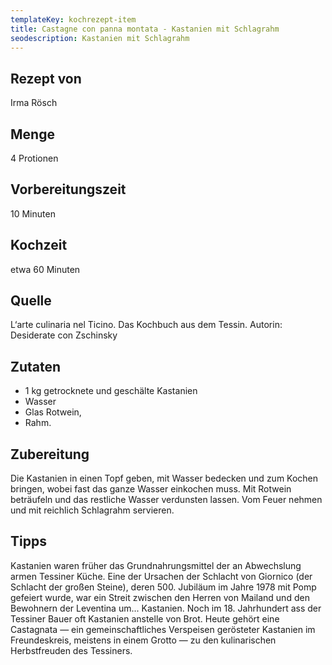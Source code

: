 ```yaml
---
templateKey: kochrezept-item
title: Castagne con panna montata - Kastanien mit Schlagrahm
seodescription: Kastanien mit Schlagrahm
---
```

## Rezept von

Irma Rösch

## Menge
4 Protionen


## Vorbereitungszeit
10 Minuten 


## Kochzeit
etwa 60 Minuten


## Quelle

L‘arte culinaria nel Ticino. Das Kochbuch aus dem Tessin. Autorin: Desiderate con Zschinsky

## Zutaten

* 1 kg getrocknete und geschälte Kastanien
* Wasser
* Glas Rotwein, 
* Rahm. 


## Zubereitung

Die Kastanien in einen Topf geben, mit Wasser bedecken und zum Kochen bringen, wobei fast das ganze Wasser einkochen muss. Mit Rotwein beträufeln und das restliche Wasser verdunsten lassen. Vom Feuer nehmen und mit reichlich Schlagrahm servieren. 

## Tipps
Kastanien waren früher das Grundnahrungsmittel der an Abwechslung armen Tessiner Küche. 
Eine der Ursachen der Schlacht von Giornico (der Schlacht der großen Steine), deren 500. Jubiläum im Jahre 1978 mit Pomp gefeiert wurde, war ein Streit zwischen den Herren von Mailand und den Bewohnern der Leventina um... Kastanien. 
Noch im 18. Jahrhundert ass der Tessiner Bauer oft Kastanien anstelle von Brot. 
Heute gehört eine Castagnata — ein gemeinschaftliches Verspeisen gerösteter Kastanien im Freundeskreis, meistens in einem Grotto — zu den kulinarischen Herbstfreuden des Tessiners. 
